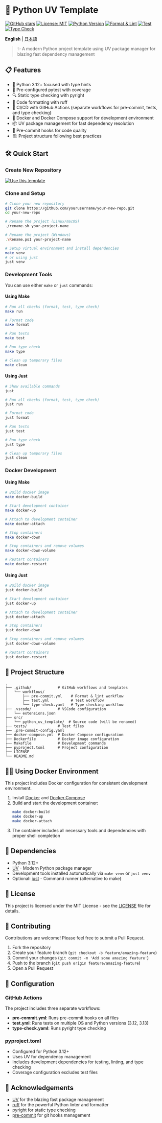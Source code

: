 # 🚀 Python UV Template

[![GitHub stars](https://img.shields.io/github/stars/Geson-anko/python-uv-template?style=social)](https://github.com/Geson-anko/python-uv-template/stargazers)
[![License: MIT](https://img.shields.io/badge/License-MIT-yellow.svg)](https://opensource.org/licenses/MIT)
[![Python Version](https://img.shields.io/badge/python-3.12+-blue.svg)](https://www.python.org/downloads/)
[![Format & Lint](https://github.com/Geson-anko/python-uv-template/actions/workflows/pre-commit.yml/badge.svg)](https://github.com/Geson-anko/python-uv-template/actions/workflows/pre-commit.yml)
[![Test](https://github.com/Geson-anko/python-uv-template/actions/workflows/test.yml/badge.svg)](https://github.com/Geson-anko/python-uv-template/actions/workflows/test.yml)
[![Type Check](https://github.com/Geson-anko/python-uv-template/actions/workflows/type-check.yaml/badge.svg)](https://github.com/Geson-anko/python-uv-template/actions/workflows/type-check.yaml)

**English** | [日本語](./README.ja.md)

> ✨ A modern Python project template using UV package manager for blazing fast dependency management

## 📋 Features

- 🐍 Python 3.12+ focused with type hints
- 🧪 Pre-configured pytest with coverage
- 🔍 Static type checking with pyright
- 🧹 Code formatting with ruff
- 🔄 CI/CD with GitHub Actions (separate workflows for pre-commit, tests, and type checking)
- 🐳 Docker and Docker Compose support for development environment
- 📦 UV package management for fast dependency resolution
- 📝 Pre-commit hooks for code quality
- 🏗️ Project structure following best practices

## 🛠️ Quick Start

### Create New Repository

[![Use this template](https://img.shields.io/badge/Use%20this%20template-2ea44f?style=for-the-badge)](https://github.com/new?template_name=python-uv-template&template_owner=Geson-anko)

### Clone and Setup

```bash
# Clone your new repository
git clone https://github.com/yourusername/your-new-repo.git
cd your-new-repo

# Rename the project (Linux/macOS)
./rename.sh your-project-name

# Rename the project (Windows)
.\Rename.ps1 your-project-name

# Setup virtual environment and install dependencies
make venv
# or using just
just venv
```

### Development Tools

You can use either `make` or `just` commands:

#### Using Make

```bash
# Run all checks (format, test, type check)
make run

# Format code
make format

# Run tests
make test

# Run type check
make type

# Clean up temporary files
make clean
```

#### Using Just

```bash
# Show available commands
just

# Run all checks (format, test, type check)
just run

# Format code
just format

# Run tests
just test

# Run type check
just type

# Clean up temporary files
just clean
```

### Docker Development

#### Using Make

```bash
# Build docker image
make docker-build

# Start development container
make docker-up

# Attach to development container
make docker-attach

# Stop containers
make docker-down

# Stop containers and remove volumes
make docker-down-volume

# Restart containers
make docker-restart
```

#### Using Just

```bash
# Build docker image
just docker-build

# Start development container
just docker-up

# Attach to development container
just docker-attach

# Stop containers
just docker-down

# Stop containers and remove volumes
just docker-down-volume

# Restart containers
just docker-restart
```

## 📂 Project Structure

```
.
├── .github/            # GitHub workflows and templates
│   └── workflows/
│       ├── pre-commit.yml    # Format & lint workflow
│       ├── test.yml          # Test workflow
│       └── type-check.yaml   # Type checking workflow
├── .vscode/            # VSCode configuration
│   └── extensions.json
├── src/
│   └── python_uv_template/  # Source code (will be renamed)
├── tests/              # Test files
├── .pre-commit-config.yaml
├── docker-compose.yml  # Docker Compose configuration
├── Dockerfile          # Docker image configuration
├── Makefile            # Development commands
├── pyproject.toml      # Project configuration
├── LICENSE
└── README.md
```

## 🏄‍♂️ Using Docker Environment

This project includes Docker configuration for consistent development environment.

1. Install [Docker](https://www.docker.com/products/docker-desktop) and [Docker Compose](https://docs.docker.com/compose/)
2. Build and start the development container:
   ```bash
   make docker-build
   make docker-up
   make docker-attach
   ```
3. The container includes all necessary tools and dependencies with proper shell completion

## 🧩 Dependencies

- Python 3.12+
- [UV](https://github.com/astral-sh/uv) - Modern Python package manager
- Development tools installed automatically via `make venv` or `just venv`
- Optional: [just](https://github.com/casey/just) - Command runner (alternative to make)

## 📄 License

This project is licensed under the MIT License - see the [LICENSE](LICENSE) file for details.

## 🤝 Contributing

Contributions are welcome! Please feel free to submit a Pull Request.

1. Fork the repository
2. Create your feature branch (`git checkout -b feature/amazing-feature`)
3. Commit your changes (`git commit -m 'Add some amazing feature'`)
4. Push to the branch (`git push origin feature/amazing-feature`)
5. Open a Pull Request

## 🔧 Configuration

### GitHub Actions

The project includes three separate workflows:

- **pre-commit.yml**: Runs pre-commit hooks on all files
- **test.yml**: Runs tests on multiple OS and Python versions (3.12, 3.13)
- **type-check.yaml**: Runs pyright type checking

### pyproject.toml

- Configured for Python 3.12+
- Uses UV for dependency management
- Includes development dependencies for testing, linting, and type checking
- Coverage configuration excludes test files

## 🙏 Acknowledgements

- [UV](https://github.com/astral-sh/uv) for the blazing fast package management
- [ruff](https://github.com/astral-sh/ruff) for the powerful Python linter and formatter
- [pyright](https://github.com/microsoft/pyright) for static type checking
- [pre-commit](https://pre-commit.com/) for git hooks management
